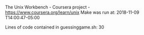 The Unix Workbench - Coursera project - https://www.coursera.org/learn/unix
Make was run at: 2018-11-09 T14:00:47-05:00

Lines of code contained in guessinggame.sh: 30
